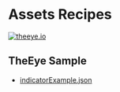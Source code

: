 # Assets Recipes

[![theeye.io](https://theeye.io/img/logo2.png)](https://theeye.io/en/index.html)

## TheEye Sample

* [indicatorExample.json](/assets/recipes/indicatorExample.json)

